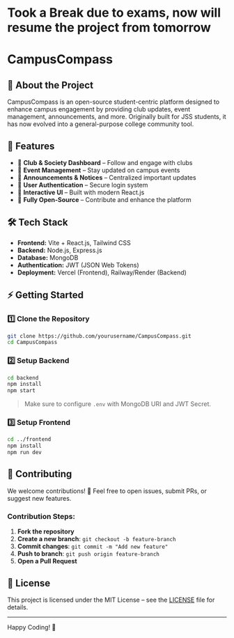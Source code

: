 # Took a Break due to exams, now will resume the project from tomorrow 

# CampusCompass

## 🚀 About the Project
CampusCompass is an open-source student-centric platform designed to enhance campus engagement by providing club updates, event management, announcements, and more. Originally built for JSS students, it has now evolved into a general-purpose college community tool.

## 📌 Features
- 🔹 **Club & Society Dashboard** – Follow and engage with clubs
- 🔹 **Event Management** – Stay updated on campus events
- 🔹 **Announcements & Notices** – Centralized important updates
- 🔹 **User Authentication** – Secure login system
- 🔹 **Interactive UI** – Built with modern React.js
- 🔹 **Fully Open-Source** – Contribute and enhance the platform

## 🛠️ Tech Stack
- **Frontend:** Vite + React.js, Tailwind CSS
- **Backend:** Node.js, Express.js
- **Database:** MongoDB
- **Authentication:** JWT (JSON Web Tokens)
- **Deployment:** Vercel (Frontend), Railway/Render (Backend)

## ⚡ Getting Started

### 1️⃣ Clone the Repository
```sh
git clone https://github.com/yourusername/CampusCompass.git
cd CampusCompass
```

### 2️⃣ Setup Backend
```sh
cd backend
npm install
npm start
```
> Make sure to configure `.env` with MongoDB URI and JWT Secret.

### 3️⃣ Setup Frontend
```sh
cd ../frontend
npm install
npm run dev
```

## 📌 Contributing
We welcome contributions! 🚀 Feel free to open issues, submit PRs, or suggest new features.

### Contribution Steps:
1. **Fork the repository**
2. **Create a new branch**: `git checkout -b feature-branch`
3. **Commit changes**: `git commit -m "Add new feature"`
4. **Push to branch**: `git push origin feature-branch`
5. **Open a Pull Request**

## 📜 License
This project is licensed under the MIT License – see the [LICENSE](LICENSE) file for details.

---
Happy Coding! 🚀

